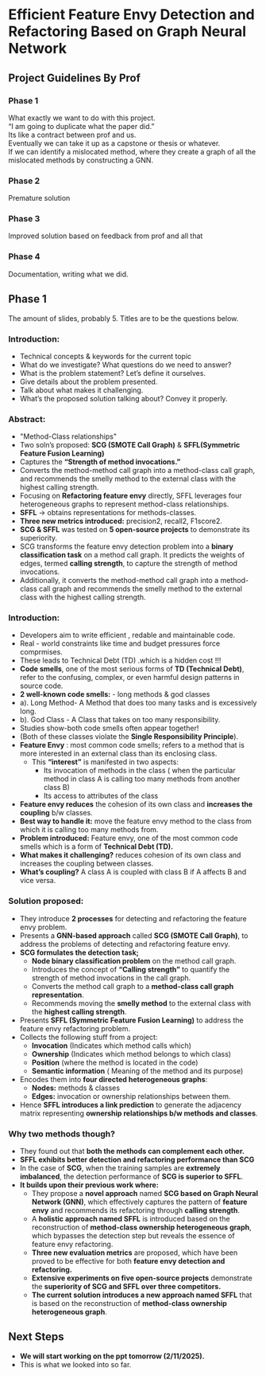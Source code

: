 # Efficient Feature Envy Detection and Refactoring Based on Graph Neural Network

## Project Guidelines By Prof

### Phase 1
What exactly we want to do with this project.  
“I am going to duplicate what the paper did.”  
Its like a contract between prof and us.  
Eventually we can take it up as a capstone or thesis or whatever.  
If we can identify a mislocated method, where they create a graph of all the mislocated methods by constructing a GNN.  

### Phase 2
Premature solution  

### Phase 3
Improved solution based on feedback from prof and all that  

### Phase 4
Documentation, writing what we did.  

## Phase 1
The amount of slides, probably 5. Titles are to be the questions below.  

### Introduction:
- Technical concepts & keywords for the current topic  
- What do we investigate? What questions do we need to answer?  
- What is the problem statement? Let’s define it ourselves.  
- Give details about the problem presented.  
- Talk about what makes it challenging.  
- What’s the proposed solution talking about? Convey it properly.  

### Abstract:
- "Method-Class relationships"  
- Two soln’s proposed: **SCG (SMOTE Call Graph)** & **SFFL(Symmetric Feature Fusion Learning)**  
- Captures the **“Strength of method invocations.”**  
- Converts the method-method call graph into a method-class call graph, and recommends the smelly method to the external class with the highest calling strength.  
- Focusing on **Refactoring feature envy** directly, SFFL leverages four heterogeneous graphs to represent method-class relationships.  
- **SFFL** → obtains representations for methods-classes.  
- **Three new metrics introduced:** precision2, recall2, F1score2.  
- **SCG & SFFL** was tested on **5 open-source projects** to demonstrate its superiority.  
- SCG transforms the feature envy detection problem into a **binary classification task** on a method call graph. It predicts the weights of edges, termed **calling strength**, to capture the strength of method invocations.  
- Additionally, it converts the method-method call graph into a method-class call graph and recommends the smelly method to the external class with the highest calling strength.  

### Introduction:
- Developers aim to write efficient , redable and maintainable code.
-  Real - world constraints like time and budget pressures force comprmises.
- These leads to Technical Debt (TD) .which is a hidden cost !!!
- **Code smells**, one of the most serious forms of **TD (Technical Debt)**, refer to the confusing, complex, or even harmful design patterns in source code.  
- **2 well-known code smells:** - long methods & god classes
- a).  Long Method- A Method that does too many tasks and is excessively long.
- b). God Class - A Class that takes on too many responsibility.
- Studies show-both code smells often appear together!
-  (Both of these classes violate the **Single Responsibility Principle**).  
- **Feature Envy** : most common code smells; refers to a method that is more interested in an external class than its enclosing class.  
  - This **“interest”** is manifested in two aspects:
    - Its invocation of methods in the class ( when the particular method in class A is calling too many methods from another class B)  
    - Its access to attributes of the class  
- **Feature envy reduces** the cohesion of its own class and **increases the coupling** b/w classes.  
- **Best way to handle it:** move the feature envy method to the class from which it is calling too many methods from.  
- **Problem introduced:** Feature envy, one of the most common code smells which is a form of **Technical Debt (TD).**  
- **What makes it challenging?** reduces cohesion of its own class and increases the coupling between classes.  
- **What’s coupling?** A class A is coupled with class B if A affects B and vice versa.  

### Solution proposed:
- They introduce **2 processes** for detecting and refactoring the feature envy problem.  
- Presents a **GNN-based approach** called **SCG (SMOTE Call Graph)**, to address the problems of detecting and refactoring feature envy.  
- **SCG formulates the detection task;**
  - **Node binary classification problem** on the method call graph.  
  - Introduces the concept of **“Calling strength”** to quantify the strength of method invocations in the call graph.  
  - Converts the method call graph to a **method-class call graph representation**.  
  - Recommends moving the **smelly method** to the external class with the **highest calling strength**.  
- Presents **SFFL (Symmetric Feature Fusion Learning)** to address the feature envy refactoring problem.  
- Collects the following stuff from a project:
  - **Invocation** (Indicates which method calls which)  
  - **Ownership** (Indicates which method belongs to which class)  
  - **Position** (where the method is located in the code)  
  - **Semantic information** ( Meaning of the method and its purpose) 
- Encodes them into **four directed heterogeneous graphs**:
  - **Nodes:** methods & classes  
  - **Edges:** invocation or ownership relationships between them.
- Hence **SFFL introduces a link prediction** to generate the adjacency matrix representing **ownership relationships b/w methods and classes**.  

### Why two methods though?
- They found out that **both the methods can complement each other.**  
- **SFFL exhibits better detection and refactoring performance than SCG**  
- In the case of **SCG**, when the training samples are **extremely imbalanced**, the detection performance of **SCG is superior to SFFL**.  
- **It builds upon their previous work where:**  
  - They propose a **novel approach** named **SCG based on Graph Neural Network (GNN)**, which effectively captures the pattern of **feature envy** and recommends its refactoring through **calling strength**.  
  - A **holistic approach named SFFL** is introduced based on the reconstruction of **method-class ownership heterogeneous graph**, which bypasses the detection step but reveals the essence of feature envy refactoring.  
  - **Three new evaluation metrics** are proposed, which have been proved to be effective for both **feature envy detection and refactoring.**  
  - **Extensive experiments on five open-source projects** demonstrate the **superiority of SCG and SFFL over three competitors.**  
  - **The current solution introduces a new approach named SFFL** that is based on the reconstruction of **method-class ownership heterogeneous graph**.  

## Next Steps
- **We will start working on the ppt tomorrow (2/11/2025).**  
- This is what we looked into so far.
